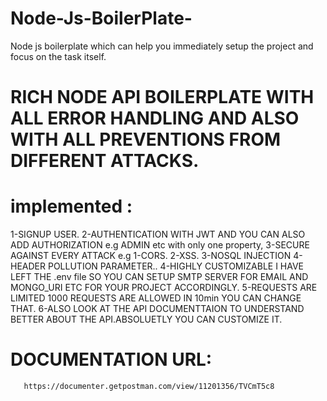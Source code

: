 # Node-Js-BoilerPlate-
Node js boilerplate which can help you immediately setup the project and focus on the task itself.

# RICH NODE API BOILERPLATE WITH ALL ERROR HANDLING AND ALSO WITH ALL PREVENTIONS FROM DIFFERENT ATTACKS.

# implemented  :
 1-SIGNUP USER.
 2-AUTHENTICATION WITH JWT AND YOU CAN ALSO ADD AUTHORIZATION e.g ADMIN etc with only one property,
 3-SECURE AGAINST EVERY ATTACK e.g
  1-CORS.
  2-XSS.
  3-NOSQL INJECTION
  4-HEADER POLLUTION PARAMETER..
4-HIGHLY CUSTOMIZABLE I HAVE LEFT THE .env file SO YOU CAN SETUP SMTP SERVER FOR EMAIL AND MONGO_URI ETC FOR YOUR PROJECT ACCORDINGLY.
5-REQUESTS ARE LIMITED 1000 REQUESTS ARE ALLOWED IN 10min YOU CAN CHANGE THAT.
6-ALSO LOOK AT THE API DOCUMENTTAION TO UNDERSTAND BETTER  ABOUT THE API.ABSOLUETLY YOU CAN CUSTOMIZE IT.
  # DOCUMENTATION URL:
       https://documenter.getpostman.com/view/11201356/TVCmT5c8
